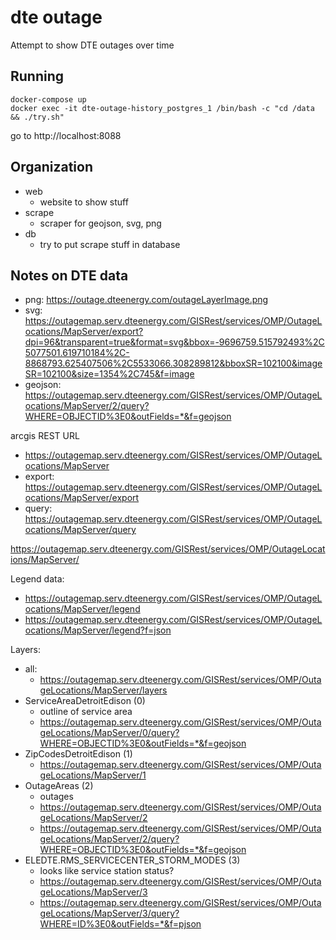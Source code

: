 # dte outage
Attempt to show DTE outages over time

## Running
```
docker-compose up
docker exec -it dte-outage-history_postgres_1 /bin/bash -c "cd /data && ./try.sh"
```
go to http://localhost:8088

## Organization

* web
  * website to show stuff
* scrape
  * scraper for geojson, svg, png
* db
  * try to put scrape stuff in database

## Notes on DTE data
* png: https://outage.dteenergy.com/outageLayerImage.png
* svg: https://outagemap.serv.dteenergy.com/GISRest/services/OMP/OutageLocations/MapServer/export?dpi=96&transparent=true&format=svg&bbox=-9696759.515792493%2C5077501.619710184%2C-8868793.625407506%2C5533066.308289812&bboxSR=102100&imageSR=102100&size=1354%2C745&f=image
* geojson: https://outagemap.serv.dteenergy.com/GISRest/services/OMP/OutageLocations/MapServer/2/query?WHERE=OBJECTID%3E0&outFields=*&f=geojson

arcgis REST URL
* https://outagemap.serv.dteenergy.com/GISRest/services/OMP/OutageLocations/MapServer
* export: https://outagemap.serv.dteenergy.com/GISRest/services/OMP/OutageLocations/MapServer/export
* query:  https://outagemap.serv.dteenergy.com/GISRest/services/OMP/OutageLocations/MapServer/query

https://outagemap.serv.dteenergy.com/GISRest/services/OMP/OutageLocations/MapServer/

Legend data:
* https://outagemap.serv.dteenergy.com/GISRest/services/OMP/OutageLocations/MapServer/legend
* https://outagemap.serv.dteenergy.com/GISRest/services/OMP/OutageLocations/MapServer/legend?f=json

Layers:
* all:
  * https://outagemap.serv.dteenergy.com/GISRest/services/OMP/OutageLocations/MapServer/layers
* ServiceAreaDetroitEdison (0)
  * outline of service area
  * https://outagemap.serv.dteenergy.com/GISRest/services/OMP/OutageLocations/MapServer/0/query?WHERE=OBJECTID%3E0&outFields=*&f=geojson
* ZipCodesDetroitEdison (1)
  * https://outagemap.serv.dteenergy.com/GISRest/services/OMP/OutageLocations/MapServer/1
* OutageAreas (2)
  * outages
  * https://outagemap.serv.dteenergy.com/GISRest/services/OMP/OutageLocations/MapServer/2
  * https://outagemap.serv.dteenergy.com/GISRest/services/OMP/OutageLocations/MapServer/2/query?WHERE=OBJECTID%3E0&outFields=*&f=geojson
* ELEDTE.RMS_SERVICECENTER_STORM_MODES (3)
  * looks like service station status?
  * https://outagemap.serv.dteenergy.com/GISRest/services/OMP/OutageLocations/MapServer/3
  * https://outagemap.serv.dteenergy.com/GISRest/services/OMP/OutageLocations/MapServer/3/query?WHERE=ID%3E0&outFields=*&f=pjson
